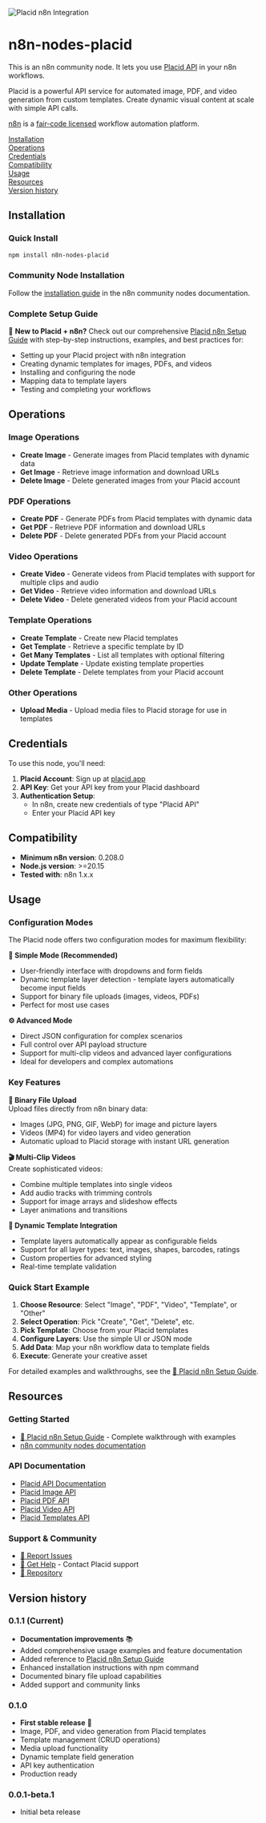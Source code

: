 ![Placid n8n Integration](https://placid.app/assets/n8n/github-header-n8n.jpg)

# n8n-nodes-placid

This is an n8n community node. It lets you use [Placid API](https://placid.app) in your n8n workflows.

Placid is a powerful API service for automated image, PDF, and video generation from custom templates. Create dynamic visual content at scale with simple API calls.

[n8n](https://n8n.io/) is a [fair-code licensed](https://docs.n8n.io/reference/license/) workflow automation platform.

[Installation](#installation)  
[Operations](#operations)  
[Credentials](#credentials)  
[Compatibility](#compatibility)  
[Usage](#usage)  
[Resources](#resources)  
[Version history](#version-history)

## Installation

### Quick Install
```bash
npm install n8n-nodes-placid
```

### Community Node Installation
Follow the [installation guide](https://docs.n8n.io/integrations/community-nodes/installation/) in the n8n community nodes documentation.

### Complete Setup Guide  
📖 **New to Placid + n8n?** Check out our comprehensive [Placid n8n Setup Guide](https://placid.app/help/n8n-setup-guide) with step-by-step instructions, examples, and best practices for:
- Setting up your Placid project with n8n integration
- Creating dynamic templates for images, PDFs, and videos  
- Installing and configuring the node
- Mapping data to template layers
- Testing and completing your workflows

## Operations

### Image Operations
- **Create Image** - Generate images from Placid templates with dynamic data
- **Get Image** - Retrieve image information and download URLs
- **Delete Image** - Delete generated images from your Placid account

### PDF Operations  
- **Create PDF** - Generate PDFs from Placid templates with dynamic data
- **Get PDF** - Retrieve PDF information and download URLs
- **Delete PDF** - Delete generated PDFs from your Placid account

### Video Operations
- **Create Video** - Generate videos from Placid templates with support for multiple clips and audio
- **Get Video** - Retrieve video information and download URLs
- **Delete Video** - Delete generated videos from your Placid account

### Template Operations
- **Create Template** - Create new Placid templates
- **Get Template** - Retrieve a specific template by ID
- **Get Many Templates** - List all templates with optional filtering
- **Update Template** - Update existing template properties
- **Delete Template** - Delete templates from your Placid account

### Other Operations
- **Upload Media** - Upload media files to Placid storage for use in templates

## Credentials

To use this node, you'll need:

1. **Placid Account**: Sign up at [placid.app](https://placid.app)
2. **API Key**: Get your API key from your Placid dashboard
3. **Authentication Setup**: 
   - In n8n, create new credentials of type "Placid API"
   - Enter your Placid API key

## Compatibility

- **Minimum n8n version**: 0.208.0
- **Node.js version**: >=20.15
- **Tested with**: n8n 1.x.x

## Usage

### Configuration Modes
The Placid node offers two configuration modes for maximum flexibility:

**🎯 Simple Mode (Recommended)**  
- User-friendly interface with dropdowns and form fields
- Dynamic template layer detection - template layers automatically become input fields
- Support for binary file uploads (images, videos, PDFs)
- Perfect for most use cases

**⚙️ Advanced Mode**  
- Direct JSON configuration for complex scenarios
- Full control over API payload structure  
- Support for multi-clip videos and advanced layer configurations
- Ideal for developers and complex automations

### Key Features

**📁 Binary File Upload**  
Upload files directly from n8n binary data:
- Images (JPG, PNG, GIF, WebP) for image and picture layers
- Videos (MP4) for video layers and video generation
- Automatic upload to Placid storage with instant URL generation

**🎬 Multi-Clip Videos**  
Create sophisticated videos:
- Combine multiple templates into single videos  
- Add audio tracks with trimming controls
- Support for image arrays and slideshow effects
- Layer animations and transitions

**🔄 Dynamic Template Integration**  
- Template layers automatically appear as configurable fields
- Support for all layer types: text, images, shapes, barcodes, ratings
- Custom properties for advanced styling
- Real-time template validation

### Quick Start Example
1. **Choose Resource**: Select "Image", "PDF", "Video", "Template", or "Other"
2. **Select Operation**: Pick "Create", "Get", "Delete", etc.  
3. **Pick Template**: Choose from your Placid templates
4. **Configure Layers**: Use the simple UI or JSON mode
5. **Add Data**: Map your n8n workflow data to template fields
6. **Execute**: Generate your creative asset

For detailed examples and walkthroughs, see the [📖 Placid n8n Setup Guide](https://placid.app/help/n8n-setup-guide).

## Resources

### Getting Started
* [📖 Placid n8n Setup Guide](https://placid.app/help/n8n-setup-guide) - Complete walkthrough with examples
* [n8n community nodes documentation](https://docs.n8n.io/integrations/#community-nodes)

### API Documentation  
* [Placid API Documentation](https://placid.app/docs/2.0/introduction)
* [Placid Image API](https://placid.app/docs/2.0/rest/images)
* [Placid PDF API](https://placid.app/docs/2.0/rest/pdfs)  
* [Placid Video API](https://placid.app/docs/2.0/rest/videos)
* [Placid Templates API](https://placid.app/docs/2.0/rest/templates)

### Support & Community
* [📝 Report Issues](https://github.com/placidapp/n8n-nodes-placid/issues)
* [💬 Get Help](https://placid.app/help) - Contact Placid support
* [🔗 Repository](https://github.com/placidapp/n8n-nodes-placid)

## Version history

### 0.1.1 (Current)
- **Documentation improvements** 📚
- Added comprehensive usage examples and feature documentation
- Added reference to [Placid n8n Setup Guide](https://placid.app/help/n8n-setup-guide)
- Enhanced installation instructions with npm command
- Documented binary file upload capabilities
- Added support and community links

### 0.1.0
- **First stable release** 🎉
- Image, PDF, and video generation from Placid templates
- Template management (CRUD operations)
- Media upload functionality
- Dynamic template field generation
- API key authentication
- Production ready

### 0.0.1-beta.1
- Initial beta release
 